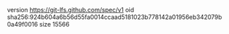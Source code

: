 version https://git-lfs.github.com/spec/v1
oid sha256:924b604a6b56d55fa0014ccaad5181023b778142a01956eb342079b0a49f0016
size 15566
